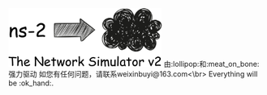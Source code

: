 <img src="img/ns2.png" width = "60%" align=center/>
由:lollipop:和:meat_on_bone:强力驱动
如您有任何问题，请联系weixinbuyi@163.com<\br>
Everything will be :ok_hand:.